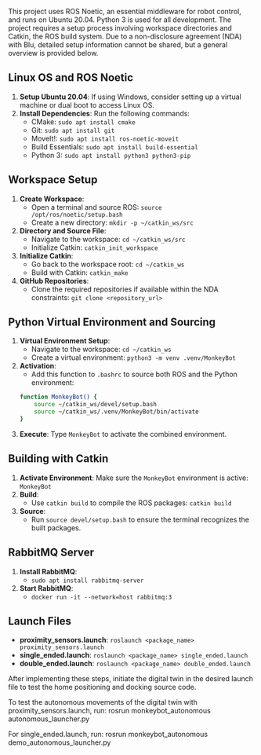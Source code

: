 This project uses ROS Noetic, an essential middleware for robot control, and runs on Ubuntu 20.04. Python 3 is used for all development. The project requires a setup process involving workspace directories and Catkin, the ROS build system. Due to a non-disclosure agreement (NDA) with Blu, detailed setup information cannot be shared, but a general overview is provided below.

## Linux OS and ROS Noetic

1. **Setup Ubuntu 20.04**: If using Windows, consider setting up a virtual machine or dual boot to access Linux OS.
2. **Install Dependencies**: Run the following commands:
    - CMake: `sudo apt install cmake`
    - Git: `sudo apt install git`
    - MoveIt!: `sudo apt install ros-noetic-moveit`
    - Build Essentials: `sudo apt install build-essential`
    - Python 3: `sudo apt install python3 python3-pip`

## Workspace Setup

1. **Create Workspace**:
    - Open a terminal and source ROS: `source /opt/ros/noetic/setup.bash`
    - Create a new directory: `mkdir -p ~/catkin_ws/src`
2. **Directory and Source File**:
    - Navigate to the workspace: `cd ~/catkin_ws/src`
    - Initialize Catkin: `catkin_init_workspace`
3. **Initialize Catkin**:
    - Go back to the workspace root: `cd ~/catkin_ws`
    - Build with Catkin: `catkin_make`
4. **GitHub Repositories**:
    - Clone the required repositories if available within the NDA constraints: `git clone <repository_url>`

## Python Virtual Environment and Sourcing

1. **Virtual Environment Setup**:
    - Navigate to the workspace: `cd ~/catkin_ws`
    - Create a virtual environment: `python3 -m venv .venv/MonkeyBot`
2. **Activation**:
    - Add this function to `.bashrc` to source both ROS and the Python environment:
    ```bash
    function MonkeyBot() {
        source ~/catkin_ws/devel/setup.bash
        source ~/catkin_ws/.venv/MonkeyBot/bin/activate
    }
    ```
3. **Execute**: Type `MonkeyBot` to activate the combined environment.

## Building with Catkin

1. **Activate Environment**: Make sure the `MonkeyBot` environment is active: `MonkeyBot`
2. **Build**:
    - Use `catkin build` to compile the ROS packages: `catkin build`
3. **Source**:
    - Run `source devel/setup.bash` to ensure the terminal recognizes the built packages.

## RabbitMQ Server

1. **Install RabbitMQ**: 
    - `sudo apt install rabbitmq-server`
2. **Start RabbitMQ**: 
    - `docker run -it --network=host rabbitmq:3`

## Launch Files

- **proximity_sensors.launch**: `roslaunch <package_name> proximity_sensors.launch`
- **single_ended.launch**: `roslaunch <package_name> single_ended.launch`
- **double_ended.launch**: `roslaunch <package_name> double_ended.launch`

After implementing these steps, initiate the digital twin in the desired launch file to test the home positioning and docking source code.

To test the autonomous movements of the digital twin with proximity_sensors.launch, run:
rosrun monkeybot_autonomous autonomous_launcher.py

For single_ended.launch, run:
rosrun monkeybot_autonomous demo_autonomous_launcher.py

